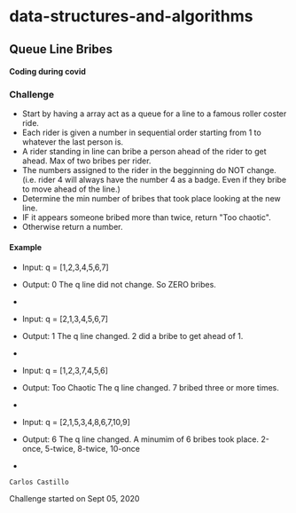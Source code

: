# data-structures-and-algorithms

## Queue Line Bribes

#### Coding during covid

### Challenge
* Start by having a array act as a queue for a line to a famous roller coster ride.
* Each rider is given a number in sequential order starting from 1 to whatever the last person is.
* A rider standing in line can bribe a person ahead of the rider to get ahead.  Max of two bribes per rider.
* The numbers assigned to the rider in the begginning do NOT change.  (i.e. rider 4 will always have the number 4 as a badge.  Even if they bribe to move ahead of the line.)
* Determine the min number of bribes that took place looking at the new line.
* IF it appears someone bribed more than twice, return "Too chaotic".
* Otherwise return a number.

#### Example
- Input:  q = [1,2,3,4,5,6,7]
- Output: 0
The q line did not change.  So ZERO bribes.
-   
     


- Input:  q = [2,1,3,4,5,6,7]
- Output: 1
The q line changed.  2 did a bribe to get ahead of 1.
-   



- Input:  q = [1,2,3,7,4,5,6]
- Output: Too Chaotic
The q line changed.  7 bribed three or more times.
-     



- Input:  q = [2,1,5,3,4,8,6,7,10,9]
- Output: 6
The q line changed.  A minumim of 6 bribes took place.  2-once, 5-twice, 8-twice, 10-once
- 







```
Carlos Castillo
```
Challenge started on Sept 05, 2020